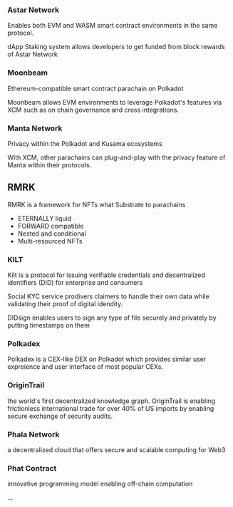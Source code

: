 
### Astar Network
Enables both EVM and WASM smart contract environments in the same protocol. 

dApp Staking system allows developers to get funded from block rewards of Astar Network

### Moonbeam
Ethereum-compatible smart contract parachain on Polkadot

Moonbeam allows EVM environments to leverage Polkadot's features via XCM such as on chain governance and cross integrations.

### Manta Network
Privacy within the Polkadot and Kusama ecosystems

With XCM, other parachains can plug-and-play with the privacy feature of Manta within their protocols.

## RMRK
RMRK is a framework for NFTs what Substrate to parachains

- ETERNALLY liquid
- FORWARD compatible
- Nested and conditional
- Multi-resourced NFTs

### KILT
Kilt is a protocol for issuing verifiable credentials and decentralized identifiers (DID) for enterprise and consumers

Social KYC service prodivers claimers to handle their own data while validating their proof of digital idendity.

DIDsign enables users to sign any type of file securely and privately by putting timestamps on them

### Polkadex
Polkadex is a CEX-like DEX on Polkadot which provides similar user expreience and user interface of most popular CEXs. 

### OriginTrail
the world's first decentralized knowledge graph. OriginTrail is enabling frictionless international trade for over 40% of US imports by enabling secure exchange of security audits.

### Phala Network
a decentralized cloud that offers secure and scalable computing for Web3

### Phat Contract
innovative programming model enabling off-chain computation

...